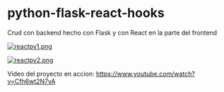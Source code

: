 # python-flask-react-hooks
Crud con backend hecho con Flask y con React en la parte del frontend

[![reactpy1.png](https://i.postimg.cc/T25rnkjY/reactpy1.png)](https://postimg.cc/dDvkYjSz)


[![reactpy2.png](https://i.postimg.cc/NFXmYMGr/reactpy2.png)](https://postimg.cc/sGVv43hV)

Video del proyecto en accion:  https://www.youtube.com/watch?v=Cfh6wt2N7vA

